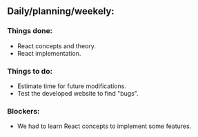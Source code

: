 ## Daily/planning/weekely:

### Things done:
- React concepts and theory.
- React implementation.

### Things to do:
- Estimate time for future modifications.
- Test the developed website to find "bugs".

### Blockers:
- We had to learn React concepts to implement some features.